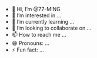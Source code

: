 - 👋 Hi, I’m @77-MING
- 👀 I’m interested in ...
- 🌱 I’m currently learning ...
- 💞️ I’m looking to collaborate on ...
- 📫 How to reach me ...
- 😄 Pronouns: ...
- ⚡ Fun fact: ...

<!---
77-MING/77-MING is a ✨ special ✨ repository because its `README.md` (this file) appears on your GitHub profile.
You can click the Preview link to take a look at your changes.
--->
